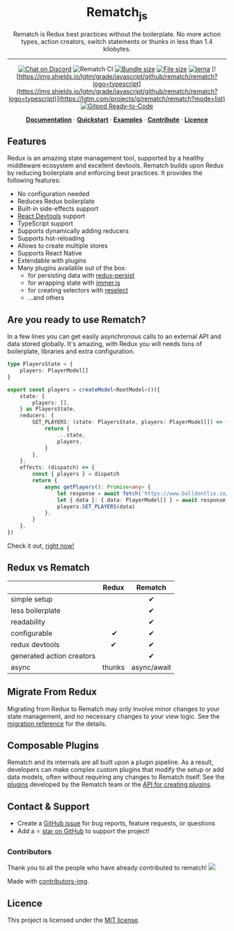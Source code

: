 <div align="center">
<h1>Rematch<sub>js</sub></h1>

Rematch is Redux best practices without the boilerplate. No more action types, action creators, switch statements or thunks in less than 1.4 kilobytes.

<hr />

[![Chat on Discord](https://img.shields.io/badge/discord-rematch-purple.svg?logo=discord&style=flat-square)](https://discord.gg/zMzsMGvEHk) ![Rematch CI](https://github.com/rematch/rematch/workflows/Rematch%20CI/badge.svg?branch=main) [![Bundle size](https://img.shields.io/bundlephobia/minzip/@rematch/core?style=flat-square)](https://img.shields.io/badge/bundlesize-~5kb-brightgreen.svg?style=flat-square) [![File size](https://img.shields.io/badge/dependencies-redux-brightgreen.svg?style=flat-square)](https://img.shields.io/badge/dependencies-redux-brightgreen.svg?style=flat-square) [![lerna](https://img.shields.io/badge/maintained%20with-lerna-cc00ff.svg?style=flat-square)](https://lerna.js.org/) [![https://img.shields.io/lgtm/grade/javascript/github/rematch/rematch?logo=typescript](https://img.shields.io/lgtm/grade/javascript/github/rematch/rematch?logo=typescript)](https://lgtm.com/projects/g/rematch/rematch?mode=list)  [![Gitpod Ready-to-Code](https://img.shields.io/badge/Gitpod-Ready--to--Code-blue?logo=gitpod)](https://gitpod.io/from-referrer/)


[**Documentation**](https://rematchjs.org)  · [**Quickstart**](https://rematchjs.org/docs/getting-started/installation) · [**Examples**](https://rematchjs.org/examples/) · [**Contribute**](./CONTRIBUTING.md) · [**Licence**](#licence)

</div>

## Features

Redux is an amazing state management tool, supported by a healthy middleware ecosystem and excellent devtools.
Rematch builds upon Redux by reducing boilerplate and enforcing best practices. It provides the following features:

- No configuration needed
- Reduces Redux boilerplate
- Built-in side-effects support
- [React Devtools](https://github.com/facebook/react/tree/master/packages/react-devtools) support
- TypeScript support
- Supports dynamically adding reducers
- Supports hot-reloading
- Allows to create multiple stores
- Supports React Native
- Extendable with plugins
- Many plugins available out of the box:
    - for persisting data with [redux-persist](https://github.com/rt2zz/redux-persist)
    - for wrapping state with [immer.js](https://github.com/immerjs/immer)
    - for creating selectors with [reselect](https://github.com/reduxjs/reselect)
    - ...and others

## Are you ready to use Rematch?

In a few lines you can get easily asynchronous calls to an external API and data stored globally. It's amazing, with Redux you will needs tons of boilerplate, libraries and extra configuration.

```ts
type PlayersState = {
    players: PlayerModel[]
}

export const players = createModel<RootModel>()({
    state: {
        players: [],
    } as PlayersState,
    reducers: {
        SET_PLAYERS: (state: PlayersState, players: PlayerModel[]) => {
            return {
                ...state,
                players,
            }
        },
    },
    effects: (dispatch) => {
        const { players } = dispatch
        return {
            async getPlayers(): Promise<any> {
                let response = await fetch('https://www.balldontlie.io/api/v1/players')
                let { data }: { data: PlayerModel[] } = await response.json()
                players.SET_PLAYERS(data)
            },
        }
    },
})
```

Check it out, [right now!](https://rematchjs.org/)

## Redux vs Rematch

|                           | Redux  | Rematch      |
| :------------------------ | :----: | :----------: |
| simple setup ‎            |        | ‎✔           |
| less boilerplate          |        | ‎✔           |
| readability               |        | ‎✔           |
| configurable              | ‎   ✔  | ‎✔           |
| redux devtools            |   ‎✔   |       ‎✔     |
| generated action creators | ‎      |       ‎✔     |
| async                     | thunks | ‎async/await |

## Migrate From Redux

Migrating from Redux to Rematch may only involve minor changes to your state management, and no necessary changes to your view logic. See the [migration reference](https://rematchjs.org/docs/migrating-from-redux-to-rematch) for the details.

## Composable Plugins

Rematch and its internals are all built upon a plugin pipeline. As a result, developers can make complex custom plugins that modify the setup or add data models, often without requiring any changes to Rematch itself. See the [plugins](https://rematchjs.org/docs/plugins) developed by the Rematch team or the [API for creating plugins](https://rematchjs.org/docs/api-reference/plugins).


## Contact & Support

- Create a [GitHub issue](https://github.com/rematch/rematch/issues) for bug reports, feature requests, or questions
- Add a ⭐️ [star on GitHub](https://github.com/rematch/rematch) to support the project!

### Contributors

Thank you to all the people who have already contributed to rematch!
<a href="https://github.com/rematch/rematch/graphs/contributors">
  <img src="https://contributors-img.web.app/image?repo=rematch/rematch" />
</a>

Made with [contributors-img](https://contributors-img.web.app).

## Licence

This project is licensed under the [MIT license](https://github.com/rematch/rematch/blob/main/LICENSE).
